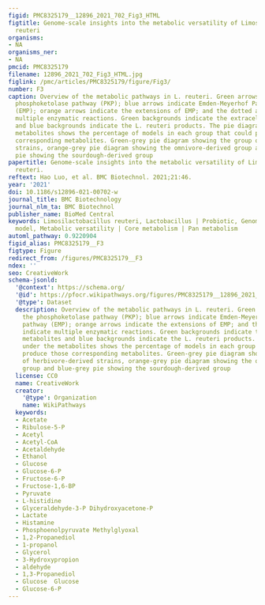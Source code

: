 ```yaml
---
figid: PMC8325179__12896_2021_702_Fig3_HTML
figtitle: Genome-scale insights into the metabolic versatility of Limosilactobacillus
  reuteri
organisms:
- NA
organisms_ner:
- NA
pmcid: PMC8325179
filename: 12896_2021_702_Fig3_HTML.jpg
figlink: /pmc/articles/PMC8325179/figure/Fig3/
number: F3
caption: Overview of the metabolic pathways in L. reuteri. Green arrows indicate the
  phosphoketolase pathway (PKP); blue arrows indicate Emden-Meyerhof Parnas pathway
  (EMP); orange arrows indicate the extensions of EMP; and the dotted arrows indicate
  multiple enzymatic reactions. Green backgrounds indicate the extracellular metabolites
  and blue backgrounds indicate the L. reuteri products. The pie diagram under the
  metabolites shows the percentage of models in each group that could produce those
  corresponding metabolites. Green-grey pie diagram showing the group of herbivore-derived
  strains, orange-grey pie diagram showing the omnivore-derived group and blue-grey
  pie showing the sourdough-derived group
papertitle: Genome-scale insights into the metabolic versatility of Limosilactobacillus
  reuteri.
reftext: Hao Luo, et al. BMC Biotechnol. 2021;21:46.
year: '2021'
doi: 10.1186/s12896-021-00702-w
journal_title: BMC Biotechnology
journal_nlm_ta: BMC Biotechnol
publisher_name: BioMed Central
keywords: Limosilactobacillus reuteri, Lactobacillus | Probiotic, Genome-scale metabolic
  model, Metabolic versatility | Core metabolism | Pan metabolism
automl_pathway: 0.9220904
figid_alias: PMC8325179__F3
figtype: Figure
redirect_from: /figures/PMC8325179__F3
ndex: ''
seo: CreativeWork
schema-jsonld:
  '@context': https://schema.org/
  '@id': https://pfocr.wikipathways.org/figures/PMC8325179__12896_2021_702_Fig3_HTML.html
  '@type': Dataset
  description: Overview of the metabolic pathways in L. reuteri. Green arrows indicate
    the phosphoketolase pathway (PKP); blue arrows indicate Emden-Meyerhof Parnas
    pathway (EMP); orange arrows indicate the extensions of EMP; and the dotted arrows
    indicate multiple enzymatic reactions. Green backgrounds indicate the extracellular
    metabolites and blue backgrounds indicate the L. reuteri products. The pie diagram
    under the metabolites shows the percentage of models in each group that could
    produce those corresponding metabolites. Green-grey pie diagram showing the group
    of herbivore-derived strains, orange-grey pie diagram showing the omnivore-derived
    group and blue-grey pie showing the sourdough-derived group
  license: CC0
  name: CreativeWork
  creator:
    '@type': Organization
    name: WikiPathways
  keywords:
  - Acetate
  - Ribulose-5-P
  - Acetyl
  - Acetyl-CoA
  - Acetaldehyde
  - Ethanol
  - Glucose
  - Glucose-6-P
  - Fructose-6-P
  - Fructose-1,6-BP
  - Pyruvate
  - L-histidine
  - Glyceraldehyde-3-P Dihydroxyacetone-P
  - Lactate
  - Histamine
  - Phosphoenolpyruvate Methylglyoxal
  - 1,2-Propanediol
  - 1-propanol
  - Glycerol
  - 3-Hydroxypropion
  - aldehyde
  - 1,3-Propanediol
  - Glucose  Glucose
  - Glucose-6-P
---
```

